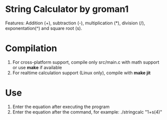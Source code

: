 # String Calculator by groman1
Features: Addition (+), subtraction (-), multiplication (*), division (/), exponentation(^) and square root (s).

# Compilation
1. For cross-platform support, compile only src/main.c with math support or use **make** if available
2. For realtime calculation support (Linux only), compile with **make jit**

# Use
1. Enter the equation after executing the program
2. Enter the equation after the command, for example: ./stringcalc "1+s(4)"
